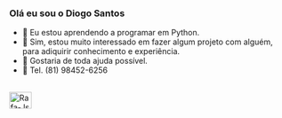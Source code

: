 ### Olá eu sou o Diogo Santos 


- 🌱 Eu estou aprendendo a programar em Python.
- 👯 Sim, estou muito interessado em fazer algum projeto com alguém, para adiquirir conhecimento e experiência.
- 🤔 Gostaria de toda ajuda possível. 
- 📱 Tel. (81) 98452-6256

<div>
<div style="display: inline_block"><br>
     <img align="center" alt="Rafa-Js" height="30" width="40"<img src="https://cdn.jsdelivr.net/gh/devicons/devicon/icons/python/python-original.svg"
</div>
